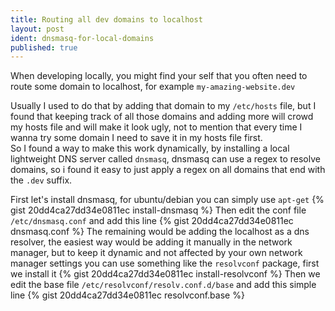 ```yaml
---
title: Routing all dev domains to localhost
layout: post
ident: dnsmasq-for-local-domains
published: true
---
```

When developing locally, you might find your self that you often need to route
some domain to localhost, for example `my-amazing-website.dev`  
<!-- more -->
Usually I used to do that by adding that domain to my `/etc/hosts` file, but I
found that keeping track of all those domains and adding more will crowd my
hosts file and will make it look ugly, not to mention that every time I wanna
try some domain I need to save it in my hosts file first.  
So I found a way to make this work dynamically, by installing a local
lightweight DNS server called `dnsmasq`, dnsmasq can use a regex to resolve
domains, so i found it easy to just apply a regex on all domains that end with
the `.dev` suffix.

First let's install dnsmasq, for ubuntu/debian you can simply use `apt-get`
{% gist 20dd4ca27dd34e0811ec install-dnsmasq %}
Then edit the conf file `/etc/dnsmasq.conf` and add this line
{% gist 20dd4ca27dd34e0811ec dnsmasq.conf %}
The remaining would be adding the localhost as a dns resolver, the easiest way
would be adding it manually in the network manager, but to keep it dynamic and
not affected by your own network manager settings you can use something like the
`resolvconf` package, first we install it
{% gist 20dd4ca27dd34e0811ec install-resolvconf %}
Then we edit the base file `/etc/resolvconf/resolv.conf.d/base` and add this
simple line
{% gist 20dd4ca27dd34e0811ec resolvconf.base %}

